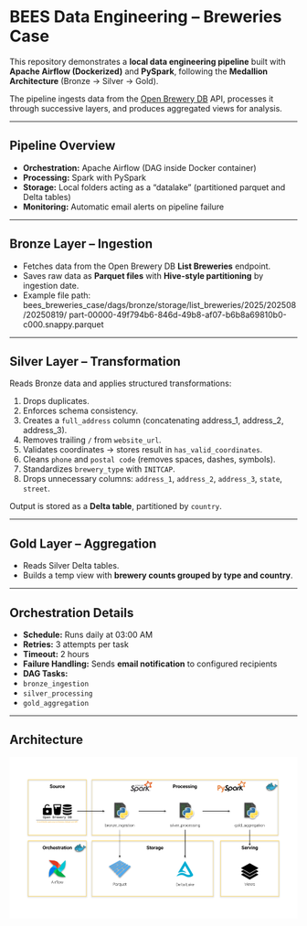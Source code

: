 # BEES Data Engineering – Breweries Case  

This repository demonstrates a **local data engineering pipeline** built with **Apache Airflow (Dockerized)** and **PySpark**, following the **Medallion Architecture** (Bronze → Silver → Gold).  

The pipeline ingests data from the [Open Brewery DB](https://www.openbrewerydb.org/) API, processes it through successive layers, and produces aggregated views for analysis.  

---

## Pipeline Overview  

- **Orchestration:** Apache Airflow (DAG inside Docker container)  
- **Processing:** Spark with PySpark  
- **Storage:** Local folders acting as a “datalake” (partitioned parquet and Delta tables)  
- **Monitoring:** Automatic email alerts on pipeline failure  

---

## Bronze Layer – Ingestion  

- Fetches data from the Open Brewery DB **List Breweries** endpoint.  
- Saves raw data as **Parquet files** with **Hive-style partitioning** by ingestion date.  
- Example file path:  
bees_breweries_case/dags/bronze/storage/list_breweries/2025/202508/20250819/
part-00000-49f794b6-846d-49b8-af07-b6b8a69810b0-c000.snappy.parquet


---

## Silver Layer – Transformation  

Reads Bronze data and applies structured transformations:  
1. Drops duplicates.  
2. Enforces schema consistency.  
3. Creates a `full_address` column (concatenating address_1, address_2, address_3).  
4. Removes trailing `/` from `website_url`.  
5. Validates coordinates → stores result in `has_valid_coordinates`.  
6. Cleans `phone` and `postal code` (removes spaces, dashes, symbols).  
7. Standardizes `brewery_type` with `INITCAP`.  
8. Drops unnecessary columns: `address_1`, `address_2`, `address_3`, `state`, `street`.  

Output is stored as a **Delta table**, partitioned by `country`.  

---

## Gold Layer – Aggregation  

- Reads Silver Delta tables.  
- Builds a temp view with **brewery counts grouped by type and country**.  

---

## Orchestration Details  

- **Schedule:** Runs daily at 03:00 AM  
- **Retries:** 3 attempts per task  
- **Timeout:** 2 hours  
- **Failure Handling:** Sends **email notification** to configured recipients  
- **DAG Tasks:**  
- `bronze_ingestion`  
- `silver_processing`  
- `gold_aggregation`

---

## Architecture
![Project Architecture](docs/arch.png)
